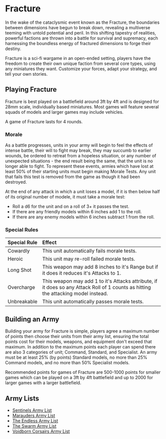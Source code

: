 # Fracture

In the wake of the cataclysmic event known as the Fracture, the boundaries between dimensions have begun to break down, revealing a multiverse teeming with untold potential and peril. In this shifting tapestry of realities, powerful factions are thrown into a battle for survival and supremacy, each harnessing the boundless energy of fractured dimensions to forge their destiny.

Fracture is a sci-fi wargame in an open-ended setting, players have the freedom to create their own unique faction from several core types, using any miniatures they want. Customize your forces, adapt your strategy, and tell your own stories.

## Playing Fracture

Fracture is best played on a battlefield around 3ft by 4ft and is designed for 28mm scale, individually based miniatures. Most games will feature several squads of models and larger games may include vehicles.

A game of Fracture lasts for 4 rounds.

### Morale

As a battle progresses, units in your army will begin to feel the effects of intense battle, their will to fight may break, they may succumb to earlier wounds, be ordered to retreat from a hopeless situation, or any number of unexpected situations - the end result being the same, that the unit is no longer able to fight. To represent these events, armies which have lost at least 50% of their starting units must begin making Morale Tests. Any unit that fails this test is removed from the game as though it had been destroyed.

At the end of any attack in which a unit loses a model, if it is then below half of its original number of modele, it must take a morale test:

- Roll a d6 for the unit and on a roll of 3+ it passes the test.
- If there are any friendly models within 6 inches add 1 to the roll.
- If there are any enemy models within 6 inches subtract 1 from the roll.

### Special Rules

| Special Rule | Effect |
| :----------- | :----- |
| Cowardly | This unit automatically fails morale tests. |
| Heroic | This unit may re-roll failed morale tests. |
| Long Shot | This weapon may add 8 inches to it's Range but if it does it reduces it's Attacks to 1. |
| Overcharge | This weapon may add 1 to it's Attacks attribute, if it does so any Attack Roll of 1 counts as hitting the attacking model instead. |
| Unbreakable | This unit automatically passes morale tests. |

## Building an Army

Building your army for Fracture is simple, players agree a maximum number of points then choose their units from their army list, ensuring the total points cost for their models, weapons, and equipment don't exceed that maximum. In addition to the maximum points each player can spend there are also 3 categories of unit; Command, Standard, and Specialist. An army must be at least 25% (by points) Standard models, no more than 25% Command models, and no more than 50% Specialist models.

Recommended points for games of Fracture are 500-1000 points for smaller games which can be played on a 3ft by 4ft battlefield and up to 2000 for larger games with a larger battlefield.

## Army Lists

- [Sentinels Army List](https://github.com/open-source-tabletop/fracture/blob/main/army-lists/sentinels.md)
- [Marauders Army List](https://github.com/open-source-tabletop/fracture/blob/main/army-lists/marauders.md)
- [The Endless Army List](https://github.com/open-source-tabletop/fracture/blob/main/army-lists/the-endless.md)
- [The Swarm Army List](https://github.com/open-source-tabletop/fracture/blob/main/army-lists/the-swarm.md)
- [Voidborn Corsairs Army List](https://github.com/open-source-tabletop/fracture/blob/main/army-lists/voidborn-corsairs.md)